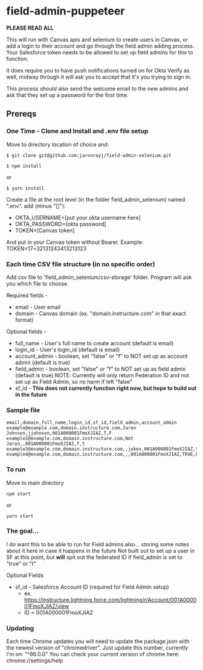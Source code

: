 # field-admin-puppeteer
**PLEASE READ ALL**

This will run with Canvas apis and selenium to create users in Canvas, or add a login to their account and go through the field admin adding process. Your Salesforce token needs to be allowed to set up field admins for this to function.

It does require you to have push notifications turned on for Okta
Verify as well, midway through it will ask you to accept that it's you trying to sign in.

This process _should_ also send the welcome email to the new admins and ask that they set up a password for the first time.

## Prereqs
### One Time - Clone and Install and .env file setup
Move to directory location of choice and:
```
$ git clone git@github.com:jaronrayj/field-admin-selenium.git
```
```
$ npm install
```
or
```
$ yarn install
```
Create a file at the root level (in the folder field_admin_selenium) named ".env". add (minus "[]"):

* OKTA_USERNAME=[put your okta username here]
* OKTA_PASSWORD=[okta password]
* TOKEN=[Canvas token]

And put in your Canvas token without Bearer. Example: TOKEN=17~32131243413213123

### Each time CSV file structure (in no specific order)

Add csv file to 'field_admin_selenium/csv-storage' folder. Program will ask you which file to choose.

Required fields -
* email - User email
* domain - Canvas domain (ex. "domain.instructure.com" in that exact format)

Optional fields -
* full_name - User's full name to create account (default is email)
* login_id - User's login_id (default is email)
* account_admin - boolean, set "false" or "f" to NOT set up as account admin (default is true)
* field_admin - boolean, set "false" or "f" to NOT set up as field admin (default is true)
NOTE: Currently will only return Federation ID and not set up as Field Admin, so no harm if left "false"
* sf_id - **This does not currently function right now, but hope to build out in the future**

### Sample file

```
email,domain,full_name,login_id,sf_id,field_admin,account_admin
example@example.com,domain.instructure.com,Jaron Johnson,jjohnson,001A000001FmoXJIAZ,T,F
example2@example.com,domain.instructure.com,Not Jaron,,001A000001FmoXJIAZ,f,t
example3@example.com,domain.instructure.com,,jokes,001A000001FmoXJIAZ,true,false
example4@example.com,domain.instructure.com,,,001A000001FmoXJIAZ,TRUE,FALSE
```
### To run
Move to main directory
```
npm start
```
or
```
yarn start
```

### The goal...
I do want this to be able to run for Field admins also... storing some notes about it here in case it happens in the future
Not built out to set up a user in SF at this point, but **will** spit out the federated ID if field_admin is set to "true" or "t"

Optional Fields
* sf_id - Salesforce Account ID (required for Field Admin setup)
    - ex. https://instructure.lightning.force.com/lightning/r/Account/001A000001FmoXJIAZ/view
    - ID = 001A000001FmoXJIAZ

### Updating
Each time Chrome updates you will need to update the package.json with the newest version of "chromedriver". Just update this number, currently I'm on: "^86.0.0"
You can check your current version of chrome here: chrome://settings/help 
